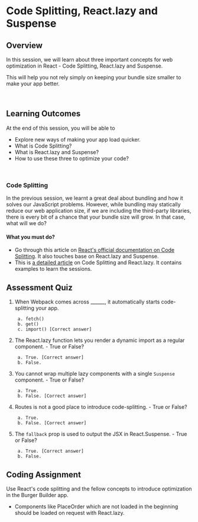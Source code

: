 # **Code Splitting, React.lazy and Suspense**

## Overview

In this session, we will learn about three important concepts for web optimization in React - Code Splitting, React.lazy and Suspense.

This will help you not rely simply on keeping your bundle size smaller to make your app better.

<br />

## Learning Outcomes

At the end of this session, you will be able to

- Explore new ways of making your app load quicker.
- What is Code Splitting?
- What is React.lazy and Suspense?
- How to use these three to optimize your code?

<br />


### Code Splitting

In the previous session, we learnt a great deal about bundling and how it solves our JavaScript problems. However, while bundling may statically reduce our web application size, if we are including the third-party libraries, there is every bit of a chance that your bundle size will grow. In that case, what will we do?

#### What you must do?

- Go through this article on [React's official documentation on Code Splitting](https://reactjs.org/docs/code-splitting.html). It also touches base on React.lazy and Suspense.
- This is [a detailed article](https://tylermcginnis.com/react-router-code-splitting/) on Code Splitting and React.lazy. It contains examples to learn the sessions.


## Assessment Quiz

1. When Webpack comes across ______, it automatically starts code-splitting your app.

        a. fetch()
        b. get()
        c. import() [Correct answer]


2. The React.lazy function lets you render a dynamic import as a regular component. - True or False?

        a. True. [Correct answer]
        b. False. 


3. You cannot wrap multiple lazy components with a single ```Suspense``` component. - True or False?

        a. True.
        b. False. [Correct answer]


4. Routes is not a good place to introduce code-splitting. - True or False?

        a. True.
        b. False. [Correct answer]


5. The ```fallback``` prop is used to output the JSX in React.Suspense. - True or False?

        a. True. [Correct answer]
        b. False.



## Coding Assignment

Use React's code splitting and the fellow concepts to introduce optimization in the Burger Builder app. 

- Components like PlaceOrder which are not loaded in the beginning should be loaded on request with React.lazy.